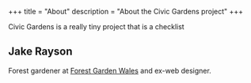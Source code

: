 +++
title = "About"
description = "About the Civic Gardens project"
+++

Civic Gardens is a really tiny project that is a checklist 

## Jake Rayson

Forest gardener at [Forest Garden Wales]() and ex-web designer.
